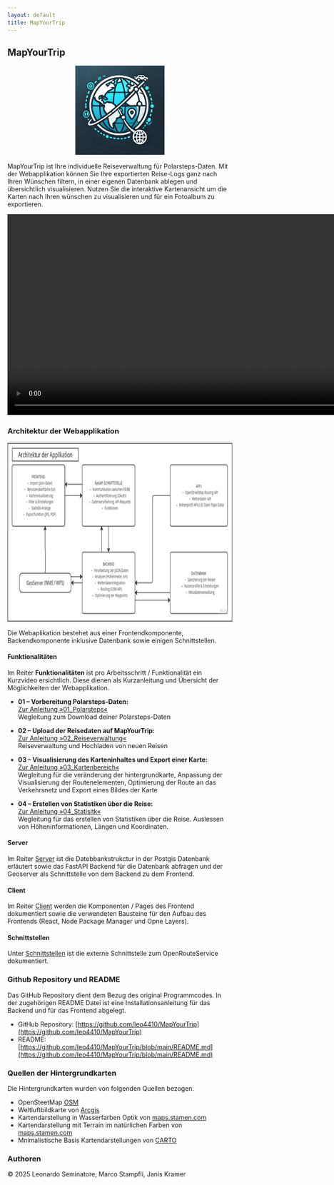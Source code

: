 ```yaml
---
layout: default
title: MapYourTrip
---
```


## MapYourTrip
<div align="center">
  <img src="bilder/Logo.png" height="200" alt="MapYourTrip Logo">
</div>

MapYourTrip ist Ihre individuelle Reiseverwaltung für Polarsteps-Daten.
Mit der Web­applikation können Sie Ihre exportierten Reise-Logs ganz nach Ihren Wünschen filtern, in einer eigenen Datenbank ablegen und übersichtlich visualisieren. Nutzen Sie die interaktive Kartenansicht um die Karten nach Ihren wünschen zu visualisieren und für ein Fotoalbum zu exportieren.

<div align="center">
        <video width="900"   controls>
    <source src="videos/Home_video.mp4" type="video/mp4">
    </video>
</div>

### Architektur der Webapplikation
<div align="center">
  <img src="bilder/Architekturdiagramm.png" height="400" alt="MapYourTrip Logo">
</div>


    

Die Webaplikation bestehet aus einer Frontendkomponente, Backendkomponente inklusive Datenbank sowie einigen Schnittstellen.

#### Funktionalitäten

Im Reiter **Funktionalitäten** ist pro Arbeitsschritt / Funktionalität ein Kurzvideo ersichtlich. Diese dienen als Kurzanleitung und Übersicht der Möglichkeiten der Webapplikation.

- **01 – Vorbereitung Polarsteps-Daten:**  
  [Zur Anleitung »01_Polarsteps«](01_Polarsteps.md)  
  Wegleitung zum Download deiner Polarsteps-Daten

- **02 – Upload der Reisedaten auf MapYourTrip:**  
  [Zur Anleitung »02_Reiseverwaltung«](02_HomePage.md)  
  Reiseverwaltung und Hochladen von neuen Reisen

- **03 – Visualisierung des Karteninhaltes und Export einer Karte:**  
  [Zur Anleitung »03_Kartenbereich«](03_MapPage.md)  
  Wegleitung für die veränderung der hintergrundkarte, Anpassung der Visualisierung der Routenelementen, Optimierung der Route an das Verkehrsnetz und Export eines Bildes der Karte

- **04 – Erstellen von Statistiken über die Reise:**  
  [Zur Anleitung »04_Statisitk«](04_StatPage.md)  
  Wegleitung für das erstellen von Statistiken über die Reise. Auslessen von Höheninformationen, Längen und Koordinaten.


#### Server
Im Reiter [Server](backend.md) ist die Datebbankstrukctur in der Postgis Datenbank erläutert sowie das FastAPI Backend für die Datenbank abfragen und der Geoserver als Schnittstelle von dem Backend zu dem Frontend.  

#### Client
Im Reiter [Client](frontend.md) werden die Komponenten / Pages des Frontend dokumentiert sowie die verwendeten Bausteine für den Aufbau des Frontends (React, Node Package Manager und Opne Layers).

#### Schnittstellen
Unter [Schnittstellen](Schnittstellen.md) ist die externe Schnittstelle zum OpenRouteService dokumentiert.

### Github Repository und README

Das GitHub Repository dient dem Bezug des original Programmcodes. In der zugehörigen README Datei ist eine Installationsanleitung für das Backend und für das Frontend abgelegt.

- GitHub Repository: [https://github.com/leo4410/MapYourTrip](https://github.com/leo4410/MapYourTrip)
- README: [https://github.com/leo4410/MapYourTrip/blob/main/README.md](https://github.com/leo4410/MapYourTrip/blob/main/README.md)

### Quellen der Hintergrundkarten

Die Hintergrundkarten wurden von folgenden Quellen bezogen. 

- OpenSteetMap [OSM](https://www.openstreetmap.org/about)
- Weltluftbildkarte von [Arcgis](https://www.arcgis.com/home/item.html?id=10df2279f9684e4a9f6a7f08febac2a9)
- Kartendarstellung in Wasserfarben Optik von [maps.stamen.com](https://maps.stamen.com/watercolor/#12/37.7706/-122.3782)
- Kartendarstellung mit Terrain im natürlichen Farben von [maps.stamen.com](https://maps.stamen.com/terrain/#12/37.7706/-122.3782r)
- Mnimalistische Basis Kartendarstellungen von [CARTO](https://carto.com)

### Authoren

© 2025 Leonardo Seminatore, Marco Stampfli, Janis Kramer
